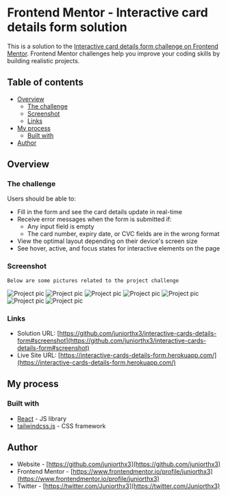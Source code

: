 # Frontend Mentor - Interactive card details form solution

This is a solution to the [Interactive card details form challenge on Frontend Mentor](https://www.frontendmentor.io/challenges/interactive-card-details-form-XpS8cKZDWw). Frontend Mentor challenges help you improve your coding skills by building realistic projects. 

## Table of contents

- [Overview](#overview)
  - [The challenge](#the-challenge)
  - [Screenshot](#screenshot)
  - [Links](#links)
- [My process](#my-process)
  - [Built with](#built-with)
- [Author](#author)

## Overview

### The challenge

Users should be able to:

- Fill in the form and see the card details update in real-time
- Receive error messages when the form is submitted if:
  - Any input field is empty
  - The card number, expiry date, or CVC fields are in the wrong format
- View the optimal layout depending on their device's screen size
- See hover, active, and focus states for interactive elements on the page

### Screenshot
```
Below are some pictures related to the project challenge
```
![Project pic](project-desktop-view.PNG)
![Project pic](project-desktop-view2.PNG)
![Project pic](project-desktop-view3.PNG)
![Project pic](project-desktop-view4.PNG)
![Project pic](project-mobile-view.PNG)
![Project pic](project-mobile-view1.PNG)
![Project pic](project-mobile-view2.PNG)
  

### Links

- Solution URL: [https://github.com/juniorthx3/interactive-cards-details-form#screenshot](https://github.com/juniorthx3/interactive-cards-details-form#screenshot)
- Live Site URL: [https://interactive-cards-details-form.herokuapp.com/](https://interactive-cards-details-form.herokuapp.com/)

## My process

### Built with

- [React](https://reactjs.org/) - JS library
- [tailwindcss.js](https://tailwindcss.com/) - CSS framework

## Author

- Website - [https://github.com/juniorthx3](https://github.com/juniorthx3)
- Frontend Mentor - [https://www.frontendmentor.io/profile/juniorthx3](https://www.frontendmentor.io/profile/juniorthx3)
- Twitter - [https://twitter.com/Juniorthx3](https://twitter.com/Juniorthx3)

